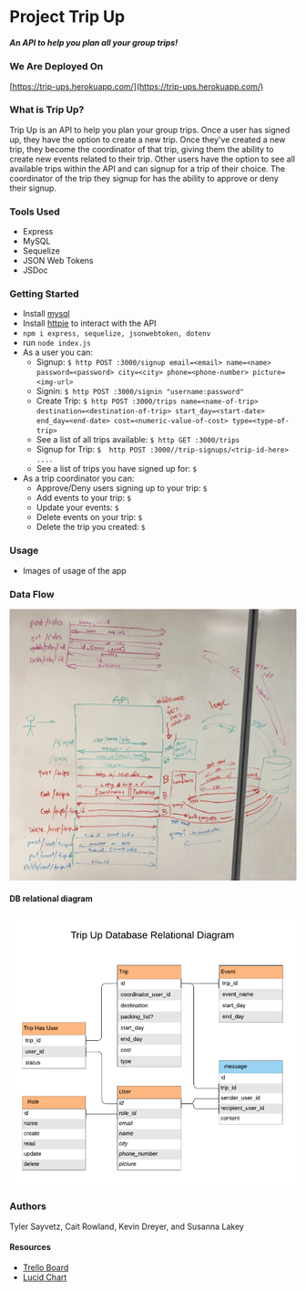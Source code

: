 # Project Trip Up
##### An API to help you plan all your group trips!

### We Are Deployed On 
[https://trip-ups.herokuapp.com/](https://trip-ups.herokuapp.com/)


### What is Trip Up?
Trip Up is an API to help you plan your group trips.  Once a user has signed up, they have the option to create a new trip.  Once they've created a new trip, they become the coordinator of that trip, giving them the ability to create new events related to their trip.  Other users have the option to see all available trips within the API and can signup for a trip of their choice.  The coordinator of the trip they signup for has the ability to approve or deny their signup.


### Tools Used
* Express
* MySQL
* Sequelize
* JSON Web Tokens
* JSDoc


### Getting Started

* Install [mysql](https://www.mysql.com/downloads/)
* Install [httpie](https://httpie.org/) to interact with the API
* `npm i express, sequelize, jsonwebtoken, dotenv`
* run `node index.js`
* As a user you can: 
  * Signup: `$ http POST :3000/signup email=<email> name=<name> password=<password> city=<city> phone=<phone-number> picture=<img-url>`
  * Signin: `$ http POST :3000/signin "username:password"`
  * Create Trip: `$ http POST :3000/trips name=<name-of-trip> destination=<destination-of-trip> start_day=<start-date> end_day=<end-date> cost=<numeric-value-of-cost> type=<type-of-trip>`
  * See a list of all trips available: `$ http GET :3000/trips`
  * Signup for Trip: `$  http POST :3000//trip-signups/<trip-id-here>   ....`
  * See a list of trips you have signed up for: `$`
* As a trip coordinator you can:
    * Approve/Deny users signing up to your trip: `$`
    * Add events to your trip: `$`
    * Update your events: `$`
    * Delete events on your trip: `$`
    * Delete the trip you created: `$`

### Usage
* Images of usage of the app


### Data Flow
![UML](readme_assets/TripUpUML.jpeg)

#### DB relational diagram
![diagram](readme_assets/TripUp_DB.png)

### Authors
 Tyler Sayvetz, Cait Rowland, Kevin Dreyer, and Susanna Lakey


#### Resources
* [Trello Board](https://trello.com/b/7nNHZZws/tripup)
* [Lucid Chart](https://www.lucidchart.com/pages/database-diagram/database-models)

